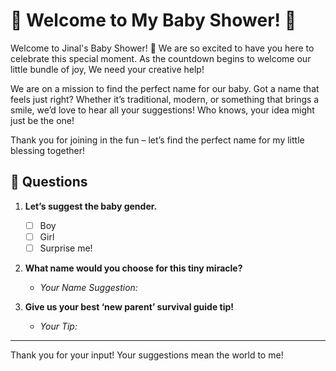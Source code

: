 # 🎉 Welcome to My Baby Shower! 🎉

Welcome to Jinal's Baby Shower! 🎉 We are so excited to have you here to celebrate this special moment. As the countdown begins to welcome our little bundle of joy, We need your creative help!

We are on a mission to find the perfect name for our baby. Got a name that feels just right? Whether it’s traditional, modern, or something that brings a smile, we’d love to hear all your suggestions! Who knows, your idea might just be the one!

Thank you for joining in the fun – let’s find the perfect name for my little blessing together!

## 🍼 Questions

1. **Let’s suggest the baby gender.**
   
   - [ ] Boy
   - [ ] Girl
   - [ ] Surprise me!

2. **What name would you choose for this tiny miracle?**
   - *Your Name Suggestion:*

3. **Give us your best ‘new parent’ survival guide tip!**
   - *Your Tip:*

---

Thank you for your input! Your suggestions mean the world to me!
